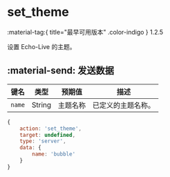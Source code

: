 # set_theme
:material-tag:{ title="最早可用版本" .color-indigo } <span class="text-version">1.2.5</span>

设置 Echo-Live 的主题。

## :material-send: 发送数据
| 键名 | 类型 | 预期值 | 描述 |
| - | - | - | - |
| `name` | String | 主题名称 | 已定义的主题名称。 |

``` javascript title="示例"
{
    action: 'set_theme',
    target: undefined,
    type: 'server',
    data: {
        name: 'bubble'
    }
}
```